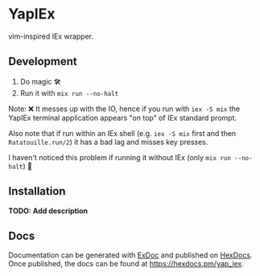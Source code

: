 # YapIEx

vim-inspired IEx wrapper.

## Development

1. Do magic 🛠️
2. Run it with `mix run --no-halt`

Note: ❌ It messes up with the IO, hence if you run with `iex -S mix` the YapIEx terminal application appears "on top" of IEx standard prompt.

Also note that if run within an IEx shell (e.g. `iex -S mix` first and then `Ratatouille.run/2`) it has a bad lag and misses key presses.

I haven't noticed this problem if running it without IEx (only `mix run --no-halt`) 🤔

## Installation

**TODO: Add description**

## Docs

Documentation can be generated with [ExDoc](https://github.com/elixir-lang/ex_doc)
and published on [HexDocs](https://hexdocs.pm). Once published, the docs can
be found at <https://hexdocs.pm/yap_iex>.

